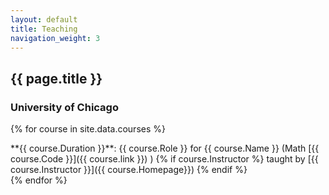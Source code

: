 ```yaml
---
layout: default
title: Teaching
navigation_weight: 3
---
```



## {{ page.title }}

### University of Chicago

{% for course in site.data.courses %}
<div class="course">
**{{ course.Duration }}**: {{ course.Role  }} for {{ course.Name }} (Math [{{ course.Code }}]({{ course.link }}) ) {% if course.Instructor %} taught by [{{ course.Instructor }}]({{ course.Homepage}}) {% endif %} 
</div>
{% endfor %}
